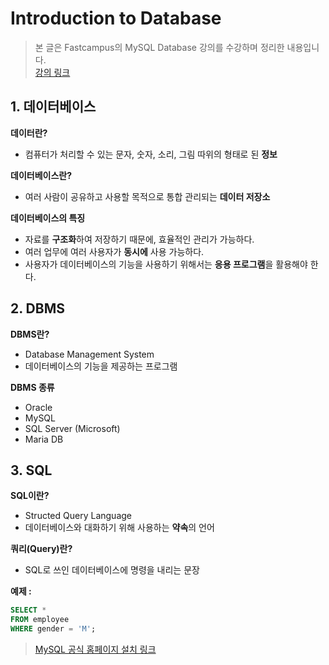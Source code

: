 # **Introduction to Database**

> 본 글은 Fastcampus의 MySQL Database 강의를 수강하며 정리한 내용입니다.  
> [강의 링크](https://fastcampus.co.kr/data_online_sql)

## **1. 데이터베이스**

**데이터란?**

* 컴퓨터가 처리할 수 있는 문자, 숫자, 소리, 그림 따위의 형태로 된 **정보**

**데이터베이스란?**

* 여러 사람이 공유하고 사용할 목적으로 통합 관리되는 **데이터 저장소**

**데이터베이스의 특징**

* 자료를 **구조화**하여 저장하기 때문에, 효율적인 관리가 가능하다.
* 여러 업무에 여러 사용자가 **동시에** 사용 가능하다.
* 사용자가 데이터베이스의 기능을 사용하기 위해서는 **응용 프로그램**을 활용해야 한다.

## **2. DBMS**

**DBMS란?**

* Database Management System
* 데이터베이스의 기능을 제공하는 프로그램

**DBMS 종류**

* Oracle
* MySQL
* SQL Server (Microsoft)
* Maria DB

## **3. SQL**

**SQL이란?**

* Structed Query Language
* 데이터베이스와 대화하기 위해 사용하는 **약속**의 언어

**쿼리(Query)란?**

* SQL로 쓰인 데이터베이스에 명령을 내리는 문장

**예제 :**

```SQL
SELECT *
FROM employee
WHERE gender = 'M';
```

> [MySQL 공식 홈페이지 설치 링크](https://www.mysql.com/downloads/)
